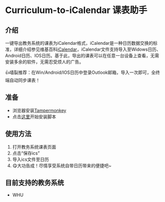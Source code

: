 <!--
 * @Descripttion: 
 * @Author: Qingao Chai
 * @Date: 2020-03-12 14:58:27
 * @LastEditors: Qingao Chai
 * @LastEditTime: 2020-03-12 17:58:02
 -->

# Curriculum-to-iCalendar 课表助手

## 介绍

一键导出教务系统的课表为iCalendar格式，iCalendar是一种日历数据交换的标准，详细介绍参见维基百科[iCalendar](https://zh.wikipedia.org/wiki/ICalendar)，iCalendar文件支持导入至Widows日历、Android日历、IOS日历。基于此，导出的课表可以在任意一台设备上查看，无需安装多余的软件，无需忍受烦人的广告。

👍墙裂推荐：在Win/Android/IOS日历中登录Outlook邮箱，导入一次即可，全终端自动同步课表！

## 准备

- 浏览器安装[Tampermonkey](https://www.tampermonkey.net/)
- 点击[这里](https://github.com/chaiqingao/Curriculum-to-iCalendar/raw/master/Curriculum-to-iCalendar.user.js)开始安装脚本

## 使用方法

1. 打开教务系统课表页面
2. 点击“保存ics”
3. 导入ics文件至日历
4. 😋大功告成！尽情享受系统自带日历带来的便捷吧~

## 目前支持的教务系统

- WHU
